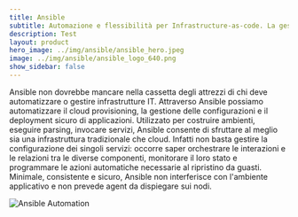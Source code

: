```yaml
---
title: Ansible
subtitle: Automazione e flessibilità per Infrastructure-as-code. La gestione dei tuoi asset IT, human-readable & machine readable.
description: Test
layout: product
hero_image: ../img/ansible/ansible_hero.jpeg
image: ../img/ansible/ansible_logo_640.png
show_sidebar: false
---
```

Ansible non dovrebbe mancare nella cassetta degli attrezzi di chi deve automatizzare o gestire infrastrutture IT. Attraverso Ansible possiamo automatizzare il cloud provisioning, la gestione delle configurazioni e il deployment sicuro di applicazioni. Utilizzato per costruire ambienti, eseguire parsing, invocare servizi, Ansible consente di sfruttare al meglio sia una infrastruttura tradizionale che cloud. Infatti non basta gestire la configurazione dei singoli servizi: occorre saper orchestrare le interazioni e le relazioni tra le diverse componenti, monitorare il loro stato e programmare le azioni automatiche necessarie al ripristino da guasti. Minimale, consistente e sicuro, Ansible non interferisce con l'ambiente applicativo e non prevede agent da dispiegare sui nodi.

![Ansible Automation](../img/ansible/ansible_automation.jpg)
